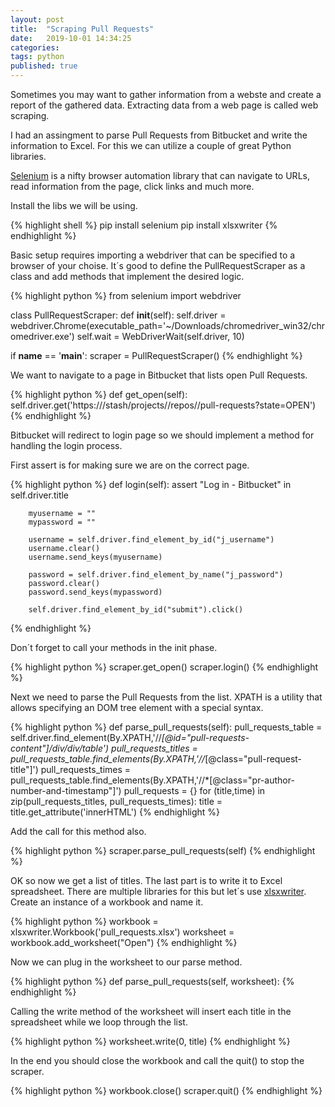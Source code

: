 ```yaml
---
layout: post
title:  "Scraping Pull Requests"
date:   2019-10-01 14:34:25
categories: 
tags: python 
published: true
---
```


Sometimes you may want to gather information from a webste and create a report of the gathered data. Extracting data from a web page is called web scraping.

I had an assingment to parse Pull Requests from Bitbucket and write the information to Excel.
For this we can utilize a couple of great Python libraries.

<a href="[selenium]" target="_blank">Selenium</a> is a nifty browser automation library that can navigate to URLs, read information from the page, click links and much more.

Install the libs we will be using.

{% highlight shell %}
pip install selenium
pip install xlsxwriter
{% endhighlight %}

Basic setup requires importing a webdriver that can be specified to a browser of your choise.
It´s good to define the PullRequestScraper as a class and add methods that implement the desired logic.


{% highlight python %}
from selenium import webdriver

class PullRequestScraper:
    def __init__(self):
        self.driver = webdriver.Chrome(executable_path='~/Downloads/chromedriver_win32/chromedriver.exe')
        self.wait = WebDriverWait(self.driver, 10)

if __name__ == '__main__':
    scraper = PullRequestScraper()
{% endhighlight %}

We want to navigate to a page in Bitbucket that lists open Pull Requests. 

{% highlight python %}
    def get_open(self):
        self.driver.get('https://<domain>/stash/projects/<project>/repos/<repo>/pull-requests?state=OPEN')
{% endhighlight %}

Bitbucket will redirect to login page so we should implement a method for handling the login process.

First assert is for making sure we are on the correct page.

{% highlight python %}
    def login(self):
        assert "Log in - Bitbucket" in self.driver.title

        myusername = ""
        mypassword = ""

        username = self.driver.find_element_by_id("j_username")
        username.clear()
        username.send_keys(myusername)

        password = self.driver.find_element_by_name("j_password")
        password.clear()
        password.send_keys(mypassword)

        self.driver.find_element_by_id("submit").click()
{% endhighlight %}

Don´t forget to call your methods in the init phase.

{% highlight python %}
    scraper.get_open()
    scraper.login()
{% endhighlight %}

Next we need to parse the Pull Requests from the list.
XPATH is a utility that allows specifying an DOM tree element with a special syntax.

{% highlight python %}
    def parse_pull_requests(self):
        pull_requests_table = self.driver.find_element(By.XPATH,'//*[@id="pull-requests-content"]/div/div/table')
        pull_requests_titles = pull_requests_table.find_elements(By.XPATH,'//*[@class="pull-request-title"]')
        pull_requests_times = pull_requests_table.find_elements(By.XPATH,'//*[@class="pr-author-number-and-timestamp"]')
        pull_requests = {}
        for (title,time) in zip(pull_requests_titles, pull_requests_times):
            title = title.get_attribute('innerHTML')
{% endhighlight %}

Add the call for this method also.

{% highlight python %}
    scraper.parse_pull_requests(self)
{% endhighlight %}

OK so now we get a list of titles. 
The last part is to write it to Excel spreadsheet.
There are multiple libraries for this but let´s use <a href="[xlsxwriter]" target="_blank">xlsxwriter</a>.
Create an instance of a workbook and name it.

{% highlight python %}
    workbook = xlsxwriter.Workbook('pull_requests.xlsx')
    worksheet = workbook.add_worksheet("Open")
{% endhighlight %}

Now we can plug in the worksheet to our parse method.

{% highlight python %}
    def parse_pull_requests(self, worksheet):
{% endhighlight %}

Calling the write method of the worksheet will insert each title in the spreadsheet while we loop through the list.

{% highlight python %}
    worksheet.write(0, title)
{% endhighlight %}

In the end you should close the workbook and call the quit() to stop the scraper.

{% highlight python %}
    workbook.close() 
    scraper.quit()
{% endhighlight %}


[selenium]:      https://www.seleniumhq.org/
[xlsxwriter]:      https://pypi.org/project/XlsxWriter/
